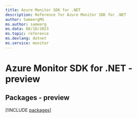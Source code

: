 ```yaml
---
title: Azure Monitor SDK for .NET
description: Reference for Azure Monitor SDK for .NET
author: SameergMS
ms.author: sameerg
ms.data: 08/18/2023
ms.topic: reference
ms.devlang: dotnet
ms.service: monitor
---
```

# Azure Monitor SDK for .NET - preview
## Packages - preview
[!INCLUDE [packages](monitor-index.md)]